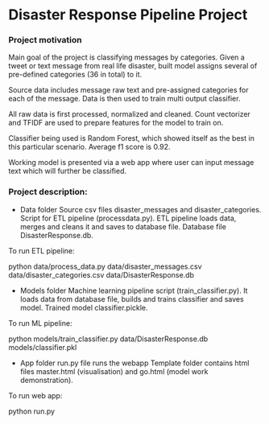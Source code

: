 # Disaster Response Pipeline Project

### Project motivation

Main goal of the project is classifying messages by categories. Given a tweet or text message from real life disaster, built model assigns several of pre-defined categories (36 in total) to it.

Source data includes message raw text and pre-assigned categories for each of the message. Data is then used to train multi output classifier. 

All raw data is first processed, normalized and cleaned. Count vectorizer and TFIDF are used to prepare features for the model to train on.

Classifier being used is Random Forest, which showed itself as the best in this particular scenario.
Average f1 score is 0.92.

Working model is presented via a web app where user can input message text which will further be classified.

### Project description:

- Data folder 
Source csv files disaster_messages and disaster_categories.
Script for ETL pipeline (processdata.py). ETL pipeline loads data, merges and cleans it and saves to database file.
Database file DisasterResponse.db.

To run ETL pipeline:

python data/process_data.py data/disaster_messages.csv data/disaster_categories.csv data/DisasterResponse.db

- Models folder 
Machine learning pipeline script (train_classifier.py). It loads data from database file, builds and trains classifier and saves model.
Trained model classifier.pickle.

To run ML pipeline:

python models/train_classifier.py data/DisasterResponse.db models/classifier.pkl


- App folder 
run.py file runs the webapp
Template folder contains html files master.html (visualisation) and go.html (model work demonstration).

To run web app:

python run.py